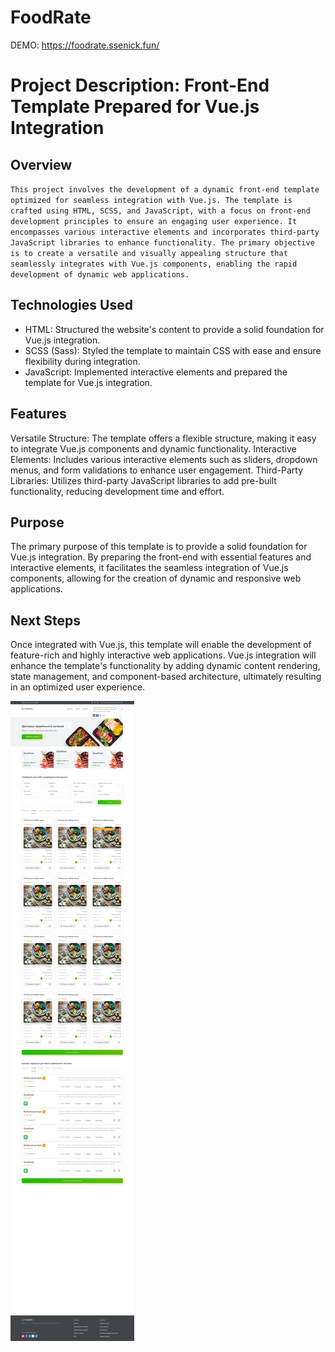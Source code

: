# FoodRate

DEMO: https://foodrate.ssenick.fun/

# Project Description: Front-End Template Prepared for Vue.js Integration
## Overview
`This project involves the development of a dynamic front-end template optimized for seamless integration with Vue.js. The template is crafted using HTML, SCSS, and JavaScript, with a focus on front-end development principles to ensure an engaging user experience. It encompasses various interactive elements and incorporates third-party JavaScript libraries to enhance functionality. The primary objective is to create a versatile and visually appealing structure that seamlessly integrates with Vue.js components, enabling the rapid development of dynamic web applications.`

## Technologies Used
- HTML: Structured the website's content to provide a solid foundation for Vue.js integration.
- SCSS (Sass): Styled the template to maintain CSS with ease and ensure flexibility during integration.
- JavaScript: Implemented interactive elements and prepared the template for Vue.js integration.
## Features
Versatile Structure: The template offers a flexible structure, making it easy to integrate Vue.js components and dynamic functionality.
Interactive Elements: Includes various interactive elements such as sliders, dropdown menus, and form validations to enhance user engagement.
Third-Party Libraries: Utilizes third-party JavaScript libraries to add pre-built functionality, reducing development time and effort.
## Purpose
The primary purpose of this template is to provide a solid foundation for Vue.js integration. By preparing the front-end with essential features and interactive elements, it facilitates the seamless integration of Vue.js components, allowing for the creation of dynamic and responsive web applications.

## Next Steps
Once integrated with Vue.js, this template will enable the development of feature-rich and highly interactive web applications. Vue.js integration will enhance the template's functionality by adding dynamic content rendering, state management, and component-based architecture, ultimately resulting in an optimized user experience.

![Screenshot](https://github.com/ssenick/FoodRate/blob/main/foodrate.jpeg)

